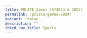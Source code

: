 ```yaml
---
title: POLITE Games (AY2024 & 2025)
permalink: /polite-games-2024/
variant: tiptap
description: ""
third_nav_title: Sports
---
```

<p></p>